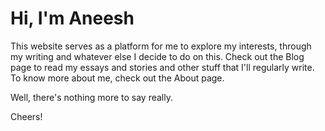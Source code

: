 # Hi, I'm Aneesh

This website serves as a platform for me to explore my interests, through my writing and whatever else I decide to do on this. Check out the Blog page to read my essays and stories and other stuff that I'll regularly write. To know more about me, check out the About page.

Well, there's nothing more to say really. 

Cheers!
